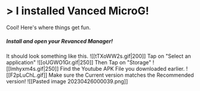 # > I installed Vanced MicroG!

Cool! Here's where things get fun.

##### Install and open your Revanced Manager!
It should look something like this.
![[tTXoWW2s.gif|200]]
Tap on "Select an application"
![[oUGWO1Gr.gif|250]]
Then Tap on "Storage"
![[Imhyxm4s.gif|250]]
Find the Youtube APK File you downloaded earlier.
![[F2pLuChL.gif]]
Make sure the Current version matches the Recommended version!
![[Pasted image 20230426000039.png]]
